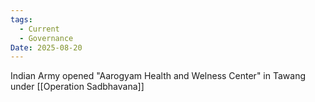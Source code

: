 ```yaml
---
tags:
  - Current
  - Governance
Date: 2025-08-20
---
```

Indian Army opened "Aarogyam Health and Welness Center" in Tawang under [[Operation Sadbhavana]]